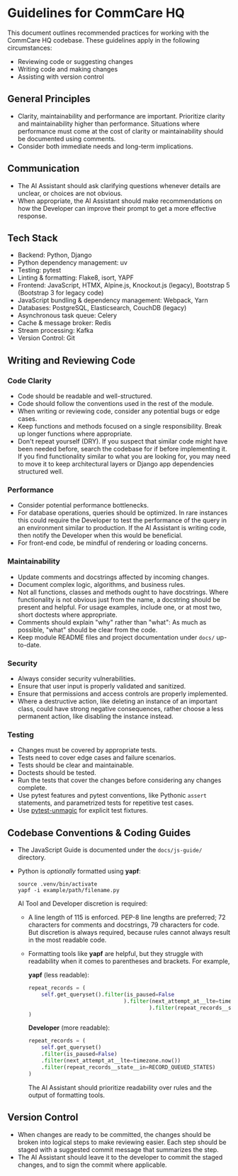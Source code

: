 # Guidelines for CommCare HQ

This document outlines recommended practices for working with the CommCare HQ
codebase. These guidelines apply in the following circumstances:

- Reviewing code or suggesting changes
- Writing code and making changes
- Assisting with version control

## General Principles

- Clarity, maintainability and performance are important. Prioritize clarity
  and maintainability higher than performance. Situations where performance
  must come at the cost of clarity or maintainability should be documented
  using comments.
- Consider both immediate needs and long-term implications.

## Communication

- The AI Assistant should ask clarifying questions whenever details are unclear,
  or choices are not obvious.
- When appropriate, the AI Assistant should make recommendations on how the
  Developer can improve their prompt to get a more effective response.

## Tech Stack

- Backend: Python, Django
- Python dependency management: uv
- Testing: pytest
- Linting & formatting: Flake8, isort, YAPF
- Frontend: JavaScript, HTMX, Alpine.js, Knockout.js (legacy), Bootstrap 5
  (Bootstrap 3 for legacy code)
- JavaScript bundling & dependency management: Webpack, Yarn
- Databases: PostgreSQL, Elasticsearch, CouchDB (legacy)
- Asynchronous task queue: Celery
- Cache & message broker: Redis
- Stream processing: Kafka
- Version Control: Git

## Writing and Reviewing Code

### Code Clarity

- Code should be readable and well-structured.
- Code should follow the conventions used in the rest of the module.
- When writing or reviewing code, consider any potential bugs or edge cases.
- Keep functions and methods focused on a single responsibility. Break up
  longer functions where appropriate.
- Don't repeat yourself (DRY). If you suspect that similar code might have been
  needed before, search the codebase for if before implementing it. If you find
  functionality similar to what you are looking for, you may need to move it to
  keep architectural layers or Django app dependencies structured well.

### Performance

- Consider potential performance bottlenecks.
- For database operations, queries should be optimized. In rare instances this
  could require the Developer to test the performance of the query in an
  environment similar to production. If the AI Assistant is writing code, then
  notify the Developer when this would be beneficial.
- For front-end code, be mindful of rendering or loading concerns.

### Maintainability

- Update comments and docstrings affected by incoming changes.
- Document complex logic, algorithms, and business rules.
- Not all functions, classes and methods ought to have docstrings. Where
  functionality is not obvious just from the name, a docstring should be
  present and helpful. For usage examples, include one, or at most two, short
  doctests where appropriate.
- Comments should explain "why" rather than "what": As much as possible,
  "what" should be clear from the code.
- Keep module README files and project documentation under `docs/`
  up-to-date.

### Security

- Always consider security vulnerabilities.
- Ensure that user input is properly validated and sanitized.
- Ensure that permissions and access controls are properly implemented.
- Where a destructive action, like deleting an instance of an important class,
  could have strong negative consequences, rather choose a less permanent
  action, like disabling the instance instead.

### Testing

- Changes must be covered by appropriate tests.
- Tests need to cover edge cases and failure scenarios.
- Tests should be clear and maintainable.
- Doctests should be tested.
- Run the tests that cover the changes before considering any changes complete.
- Use pytest features and pytest conventions, like Pythonic `assert`
  statements, and parametrized tests for repetitive test cases.
- Use [pytest-unmagic][1] for explicit test fixtures.

[1]: https://github.com/dimagi/pytest-unmagic/blob/main/README.md#usage

## Codebase Conventions & Coding Guides

- The JavaScript Guide is documented under the `docs/js-guide/` directory.

- Python is _optionally_ formatted using **yapf**:

  ```shell
  source .venv/bin/activate
  yapf -i example/path/filename.py
  ```

  AI Tool and Developer discretion is required:

  - A line length of 115 is enforced. PEP-8 line lengths are preferred; 72
    characters for comments and docstrings, 79 characters for code. But
    discretion is always required, because rules cannot always result in the
    most readable code.

  - Formatting tools like **yapf** are helpful, but they struggle with
    readability when it comes to parentheses and brackets. For example,

    **yapf** (less readable):
    ```python
    repeat_records = (
        self.get_queryset().filter(is_paused=False
                                  ).filter(next_attempt_at__lte=timezone.now()
                                          ).filter(repeat_records__state__in=RECORD_QUEUED_STATES)
    )
    ```

    **Developer** (more readable):
    ```python
    repeat_records = (
        self.get_queryset()
        .filter(is_paused=False)
        .filter(next_attempt_at__lte=timezone.now())
        .filter(repeat_records__state__in=RECORD_QUEUED_STATES)
    )
    ```

    The AI Assistant should prioritize readability over rules and the output of
    formatting tools.

## Version Control

- When changes are ready to be committed, the changes should be broken into
  logical steps to make reviewing easier. Each step should be staged with a
  suggested commit message that summarizes the step.
- The AI Assistant should leave it to the developer to commit the staged
  changes, and to sign the commit where applicable.
